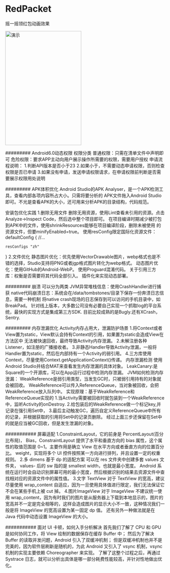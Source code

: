 # RedPacket
<p>摇一摇领红包动画效果</p>
<img src="./redpacket.gif" width = "240" height = "360" alt="演示" align=center />

#########
Android6.0动态权限
权限分类
普通权限：只需在清单文件中声明即可
危险权限：要求APP主动向用户展示操作所需要的权限，需要用户授权
申请流程说明：
1.判断API版本是否小于23
2.如果小于，不需要动态申请权限，否则检查权限是否已申请
3.如果没有申请，发送申请权限请求，在申请权限前判断是否需要展示权限用处说明


#########
APK体积优化
Android Studio的APK Analyser，是一个APK检测工具，查看内部各项内容所占大小。只需将要分析的
APK文件拖入Android Studio即可。不光是查看APK的大小，还可用来分析APK的目录结构，代码规范。

安装包优化实践
1.删除无用文件
删除无用资源，使用Lint查看未引用的资源。点击Analyze->Inspect Code，然后选中整个项目即可。
在项目编译时期减少被打包到APK中的文件，使用shrinkResources能够在项目编译阶段，删除未被使用
的资源文件，但要minifyEnabled=true。
使用resConfig限定国际化资源文件：
defaultConfig {
    //...

    resConfigs "zh"
}
2.文件优化
静态图片优化：优先使用VectorDrawable图片，webp格式也是不错的选择，Studio支持将PNG或者jgp格式图片转化为webp格式。
动态图片优化：使用GitHub的Android-WebP。
使用Proguard混淆代码。
关于引用三方库：权衡是否需要将其代码全部引入。
插件化来实现动态部署。


#########
崩溃
可以分为两类
JVM异常堆栈信息：使用CrashHandler进行捕获
native代码崩溃日志：系统会在/data/tombstones/目录下保存一份奔溃日志信息，需要一种机制
将native crash现场的日志保存到可以访问的手机目录中，如BreakPad。
针对线上版本，大多数公司没有必要自己实现一个抓取log的平台系统，最快的实现方式是集成第三方SDK.
目前比较成熟的是Bugly.还有XCrash，Sentry.


#########
内存泄漏优化
Activity内存占用大，泄漏防护场景
1.将Context或者View置为static，View默认会持有Context的引用，如果置为static会造成View在方法区中
无法被快速回收，最终导致Activity内存泄漏。
2.未解注册各种Listener，如注册的广播接收者。
3.非静态Handler导致Activity泄漏，一般将Handler置为static，然后在内部持有一个Activity的弱引用。
4.三方库使用Context，尽量使用Context.getApplicationContext()传递。
内存泄漏检测
使用Android Studio并结合MAT来查看发生内存泄漏的具体对象。
LeakCanary:是Square的一个开源库，可以在App运行过程中检测内存泄漏。
JVM如何检测内存泄漏：
WeakReference是弱引用类型，当发生GC时，只被弱引用持有的对象就会被回收。
WeakReference可以传入ReferenceQueue，当对象被回收，会把WeakReference放入队列中。
实现原理：基于WeakReference和ReferenceQueue实现的
1.当Activity需要被回收时就包装到一个WeakReference中，监听Activity的onDestroy.
2.给包装后的WeakReference做一个标记key,并记录在强引用Set中，
3.最后主动触发GC，遍历自定义ReferenceQueue中所有的记录，并根据获取的引用将Set中的记录页删除。
经过上面三步还保留在Set中的就是应当被GC回收，但是发生泄漏的对象。

###########
屏幕适配
1.ConstraintLayout，它的前身是 PercentLayout(百分比布局)，
Bias，ConstraintLayout 提供了水平和垂直方向的 bias 属性，这个属性的取值范围是 0~1。主要作用是确立 View 在水平方向或者垂直方向的位置百分比。
weight，实现将多个 UI 控件按照某一方向进行排列，并且设置一定的权重规则。
2.多 dimens 基于 dp 的适配方案
可以在 res 文件夹中创建多套 values 文件夹， values- 后的 sw 指的是 smallest width，也就是最小宽度。
Android 系统在运行时会自动识别屏幕可用的最小宽度，然后根据识别的结果去资源文件中查找相对应的资源文件中的属性值。
3.文字 TextView
对于 TextView 的宽高，建议尽量使用 wrap_content 自适应，因为一旦使用具体值进行限定，我们无法保证它不会在某些手机上被 cut 掉。
4.图片ImageView
对于 ImageView 不建议统一使用 wrap_content，因为有时我们的图片是从服务器上下载到本地显示的，图片的宽高并不一定是完全相等的，这样会造成图片的显示大小不一致，这种情况我们一般是将 ImageView 的宽高设置为某一固定 dp 值。
还有另外一种做法就是在 Java 代码中动态设置 ImageView 的大小。

###########
面对 UI 卡顿，如何入手分析解决
首先我们了解了 CPU 和 GPU 是如何协同工作，将 View 绘制的数据保存在缓存 Buffer 中；
然后为了解决 Buffer 的读取并发问题，Android 引入了双缓冲机制；
但是双缓冲机制也并不是完美的，因为软件层刷新是随机的，为此 Android 又引入了 vsync 机制，vsync 机制的实现主要依赖 Choreographer 来实现。
了解了这整个过程之后，再通过 Systrace 日志，就可以分析出具体是哪一部分耗费性能较高，并针对性地做出优化。







